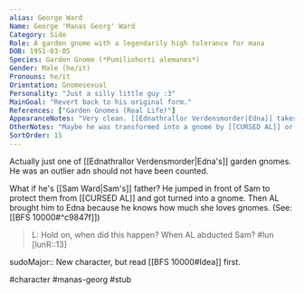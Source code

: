 ```yaml
---
alias: George Ward
Name: George 'Manas Georg' Ward
Category: Side
Role: A garden gnome with a legendarily high tolerance for mana
DOB: 1951-03-05
Species: Garden Gnome (*Pumiliohorti alemanes*)
Gender: Male (he/it)
Pronouns: he/it
Orientation: Gnomesexual
Personality: "Just a silly little guy :3"
MainGoal: "Revert back to his original form."
References: ["Garden Gnomes (Real Life)"]
AppearanceNotes: "Very clean. [[Ednathrallor Verdensmorder|Edna]] takes good care of her hoard."
OtherNotes: "Maybe he was transformed into a gnome by [[CURSED AL]] or [[James Redawić|James]]."
SortOrder: 15
---
```

Actually just one of [[Ednathrallor Verdensmorder|Edna's]] garden gnomes. He was an outlier adn should not have been counted.

What if he's [[Sam Ward|Sam's]] father? He jumped in front of Sam to protect them from [[CURSED AL]] and got turned into a gnome. Then AL brought him to Edna because he knows how much she loves gnomes. (See: [[BFS 10000#^c9847f]])
> L: Hold on, when did this happen? When AL abducted Sam? #lun [lunR::13]

sudoMajor:: New character, but read [[BFS 10000#Idea]] first.

#character #manas-georg #stub 